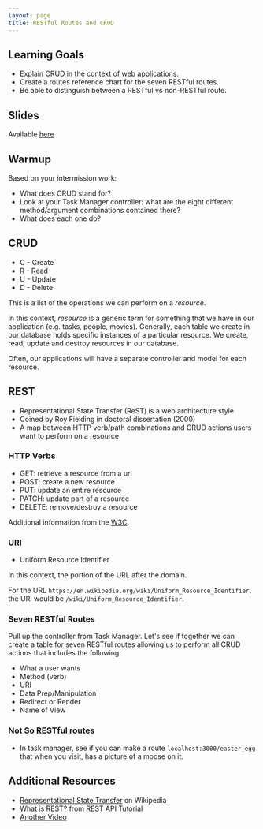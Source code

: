 ```yaml
---
layout: page
title: RESTful Routes and CRUD
---
```


## Learning Goals

* Explain CRUD in the context of web applications.
* Create a routes reference chart for the seven RESTful routes.
* Be able to distinguish between a RESTful vs non-RESTful route.

## Slides

Available [here](../slides/restful_routes_and_crud)

## Warmup

Based on your intermission work:

* What does CRUD stand for?
* Look at your Task Manager controller: what are the eight different method/argument combinations contained there?
* What does each one do?

## CRUD

* C - Create
* R - Read
* U - Update
* D - Delete

This is a list of the operations we can perform on a _resource_.

In this context, _resource_ is a generic term for something that we have in our application (e.g. tasks, people, movies). Generally, each table we create in our database holds specific instances of a particular resource. We create, read, update and destroy resources in our database.

Often, our applications will have a separate controller and model for each resource.

## REST

* Representational State Transfer (ReST) is a web architecture style
* Coined by Roy Fielding in doctoral dissertation (2000)
* A map between HTTP verb/path combinations and CRUD actions users want to perform on a resource

### HTTP Verbs

* GET: retrieve a resource from a url
* POST: create a new resource
* PUT: update an entire resource
* PATCH: update part of a resource
* DELETE: remove/destroy a resource

Additional information from the [W3C](https://www.w3.org/Protocols/rfc2616/rfc2616-sec9.html).

### URI

* Uniform Resource Identifier

In this context, the portion of the URL after the domain.

For the URL `https://en.wikipedia.org/wiki/Uniform_Resource_Identifier`, the URI would be `/wiki/Uniform_Resource_Identifier`.

### Seven RESTful Routes

Pull up the controller from Task Manager. Let's see if together we can create a table for seven RESTful routes allowing us to perform all CRUD actions that includes the following:

* What a user wants
* Method (verb)
* URI
* Data Prep/Manipulation
* Redirect or Render
* Name of View

### Not So RESTful routes

* In task manager, see if you can make a route `localhost:3000/easter_egg` that when you visit, has a picture of a moose on it.

## Additional Resources

* [Representational State Transfer](https://en.wikipedia.org/wiki/Representational_state_transfer) on Wikipedia
* [What is REST?](http://www.restapitutorial.com/lessons/whatisrest.html) from REST API Tutorial
* [Another Video](https://www.youtube.com/watch?v=2zz_XvKTVxI)
